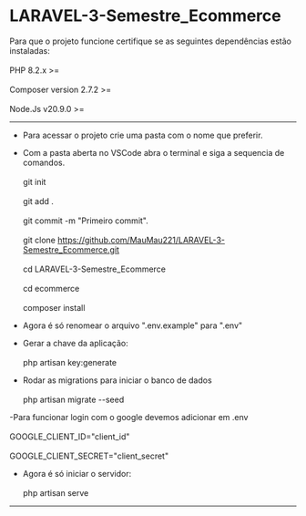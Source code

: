 # LARAVEL-3-Semestre_Ecommerce
Para que o projeto funcione certifique se as seguintes dependências estão instaladas:  <br>  
PHP 8.2.x >=  <br>  
Composer version 2.7.2 >= <br>  
Node.Js v20.9.0 >=  <br>  

-------------------------------------------
- Para acessar o projeto crie uma pasta com o nome que preferir. <br>  
- Com a pasta aberta no VSCode abra o terminal e siga a sequencia de comandos. <br>  
git init <br>  
git add . <br>  
git commit -m "Primeiro commit".  <br>  
git clone https://github.com/MauMau221/LARAVEL-3-Semestre_Ecommerce.git <br>  
cd LARAVEL-3-Semestre_Ecommerce <br>  
cd ecommerce <br>  
composer install <br>  

- Agora é só renomear o arquivo ".env.example" para ".env" <br>  
- Gerar a chave da aplicação: <br>  
php artisan key:generate <br>  
- Rodar as migrations para iniciar o banco de dados <br>  
php artisan migrate --seed <br>  

-Para funcionar login com o google devemos adicionar em .env <br>  
GOOGLE_CLIENT_ID="client_id" <br>  
GOOGLE_CLIENT_SECRET="client_secret" <br>  

- Agora é só iniciar o servidor: <br>  
php artisan serve <br>

---------------------------------------------
